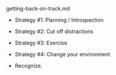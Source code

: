 getting-back-on-track.md

- Strategy #1: Planning / Introspection

- Strategy #2: Cut off distractions

- Strategy #3: Exercise

- Strategy #4: Change your environment

- Recognize. 

